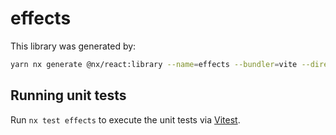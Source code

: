 # effects

This library was generated by:

```sh
yarn nx generate @nx/react:library --name=effects --bundler=vite --directory=libs --compiler=swc --importPath=@geovanni/effects --projectNameAndRootFormat=derived --style=none --unitTestRunner=jest --no-interactive
```

## Running unit tests

Run `nx test effects` to execute the unit tests via [Vitest](https://vitest.dev/).
